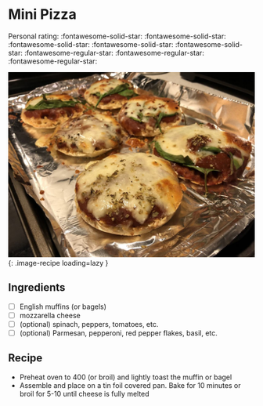 # Mini Pizza

<!-- {cts} rating=2; (User can specify rating on scale of 1-5) -->

Personal rating: :fontawesome-solid-star: :fontawesome-solid-star: :fontawesome-solid-star: :fontawesome-solid-star: :fontawesome-solid-star: :fontawesome-regular-star: :fontawesome-regular-star: :fontawesome-regular-star:

<!-- {cte} -->

<!-- {cts} name_image=mini_pizza.jpg; (User can specify image name) -->

![mini_pizza.jpg](./mini_pizza.jpg){: .image-recipe loading=lazy }

<!-- {cte} -->

## Ingredients

- [ ] English muffins (or bagels)
- [ ] mozzarella cheese
- [ ] (optional) spinach, peppers, tomatoes, etc.
- [ ] (optional) Parmesan, pepperoni, red pepper flakes, basil, etc.

## Recipe

- Preheat oven to 400 (or broil) and lightly toast the muffin or bagel
- Assemble and place on a tin foil covered pan. Bake for 10 minutes or broil for 5-10 until cheese is fully melted
